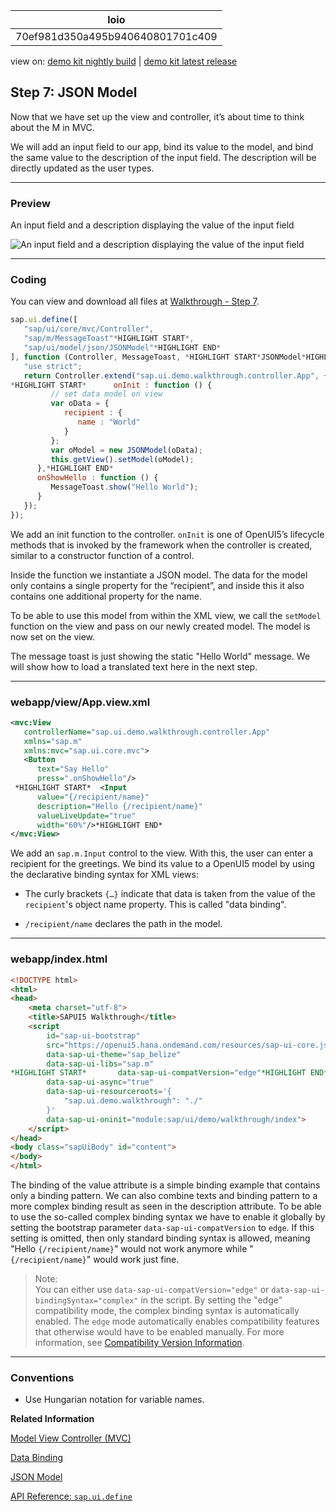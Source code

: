 <!-- loio70ef981d350a495b940640801701c409 -->

| loio |
| -----|
| 70ef981d350a495b940640801701c409 |

<div id="loio">

view on: [demo kit nightly build](https://openui5nightly.hana.ondemand.com/#/topic/70ef981d350a495b940640801701c409) | [demo kit latest release](https://openui5.hana.ondemand.com/#/topic/70ef981d350a495b940640801701c409)</div>

## Step 7: JSON Model

Now that we have set up the view and controller, it’s about time to think about the M in MVC.

We will add an input field to our app, bind its value to the model, and bind the same value to the description of the input field. The description will be directly updated as the user types.

***

### Preview

   
  
<a name="loio70ef981d350a495b940640801701c409__fig_r1j_pst_mr"/>An input field and a description displaying the value of the input field

 ![](loioe5a9bb4cb06b4d9c8b37914bf5cd2d13_HiRes.png "An input field and a description displaying the value of the input
					field") 

***

### Coding

You can view and download all files at [Walkthrough - Step 7](https://openui5.hana.ondemand.com/explored.html#/sample/sap.m.tutorial.walkthrough.07/preview).

``` js
sap.ui.define([
   "sap/ui/core/mvc/Controller",
   "sap/m/MessageToast"*HIGHLIGHT START*,
   "sap/ui/model/json/JSONModel"*HIGHLIGHT END*
], function (Controller, MessageToast, *HIGHLIGHT START*JSONModel*HIGHLIGHT END*) {
   "use strict";
   return Controller.extend("sap.ui.demo.walkthrough.controller.App", {
*HIGHLIGHT START*      onInit : function () {
         // set data model on view
         var oData = {
            recipient : {
               name : "World"
            }
         };
         var oModel = new JSONModel(oData);
         this.getView().setModel(oModel);
      },*HIGHLIGHT END*
      onShowHello : function () {
         MessageToast.show("Hello World");
      }
   });
});

```

We add an init function to the controller. `onInit` is one of OpenUI5’s lifecycle methods that is invoked by the framework when the controller is created, similar to a constructor function of a control.

Inside the function we instantiate a JSON model. The data for the model only contains a single property for the “recipient”, and inside this it also contains one additional property for the name.

To be able to use this model from within the XML view, we call the `setModel` function on the view and pass on our newly created model. The model is now set on the view.

The message toast is just showing the static "Hello World" message. We will show how to load a translated text here in the next step.

***

### webapp/view/App.view.xml

``` xml
<mvc:View
   controllerName="sap.ui.demo.walkthrough.controller.App"
   xmlns="sap.m"
   xmlns:mvc="sap.ui.core.mvc">
   <Button
      text="Say Hello"
      press=".onShowHello"/>
 *HIGHLIGHT START*  <Input
      value="{/recipient/name}"
      description="Hello {/recipient/name}"
      valueLiveUpdate="true"
      width="60%"/>*HIGHLIGHT END*
</mvc:View>

```

We add an `sap.m.Input` control to the view. With this, the user can enter a recipient for the greetings. We bind its value to a OpenUI5 model by using the declarative binding syntax for XML views:

-   The curly brackets `{…}` indicate that data is taken from the value of the `recipient`'s object name property. This is called "data binding".

-    `/recipient/name` declares the path in the model.


***

### webapp/index.html

``` html
<!DOCTYPE html>
<html>
<head>
	<meta charset="utf-8">
	<title>SAPUI5 Walkthrough</title>
	<script
		id="sap-ui-bootstrap"
		src="https://openui5.hana.ondemand.com/resources/sap-ui-core.js"
		data-sap-ui-theme="sap_belize"
		data-sap-ui-libs="sap.m"
*HIGHLIGHT START*		data-sap-ui-compatVersion="edge"*HIGHLIGHT END*
		data-sap-ui-async="true"
		data-sap-ui-resourceroots='{
			"sap.ui.demo.walkthrough": "./"
		}'
		data-sap-ui-oninit="module:sap/ui/demo/walkthrough/index">
	</script>
</head>
<body class="sapUiBody" id="content">
</body>
</html>
```

The binding of the value attribute is a simple binding example that contains only a binding pattern. We can also combine texts and binding pattern to a more complex binding result as seen in the description attribute. To be able to use the so-called complex binding syntax we have to enable it globally by setting the bootstrap parameter `data-sap-ui-compatVersion` to `edge`. If this setting is omitted, then only standard binding syntax is allowed, meaning "Hello `{/recipient/name}`" would not work anymore while "`{/recipient/name}`" would work just fine.

> Note:  
> You can either use `data-sap-ui-compatVersion="edge"` or `data-sap-ui-bindingSyntax="complex"` in the script. By setting the "edge" compatibility mode, the complex binding syntax is automatically enabled. The `edge` mode automatically enables compatibility features that otherwise would have to be enabled manually. For more information, see [Compatibility Version Information](Compatibility_Version_Information_9feb96d.md).

***

### Conventions

-   Use Hungarian notation for variable names.


**Related Information**  


[Model View Controller \(MVC\)](Model_View_Controller_(MVC)_91f2334.md)

[Data Binding](Data_Binding_68b9644.md)

[JSON Model](JSON_Model_96804e3.md#loio96804e3315ff440aa0a50fd290805116)

[API Reference: `sap.ui.define`](https://openui5.hana.ondemand.com/#/api/sap.ui/methods/sap.ui.define)

